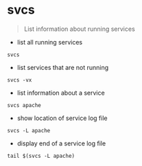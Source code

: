 # svcs

> List information about running services

- list all running services

`svcs`

- list services that are not running

`svcs -vx`

- list information about a service

`svcs apache`

- show location of service log file

`svcs -L apache`

- display end of a service log file

`tail $(svcs -L apache)`
